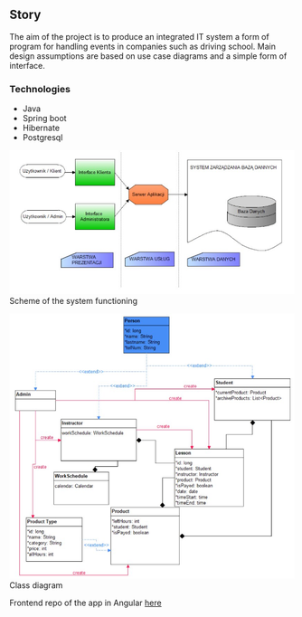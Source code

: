 ## Story

The aim of the project is to produce an integrated IT system a form of program for handling events in companies such as
driving school. Main design assumptions are based on use case diagrams and a simple form of interface.

### Technologies

* Java
* Spring boot
* Hibernate
* Postgresql

![](pic/system.jpg)
Scheme of the system functioning

![](pic/class-diagram.jpg)
Class diagram

Frontend repo of the app in Angular [here](https://github.com/luqkrzy/driva-client)

